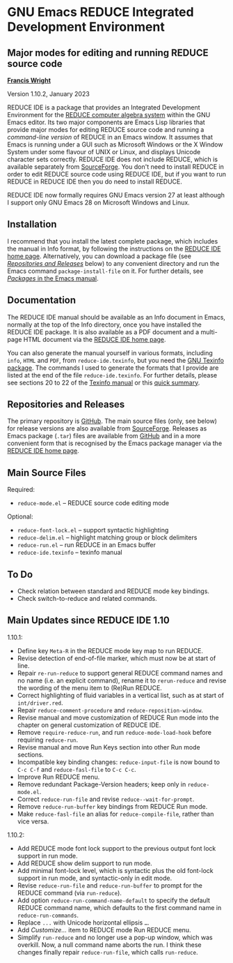 GNU Emacs REDUCE Integrated Development Environment
===================================================
Major modes for editing and running REDUCE source code
------------------------------------------------------

**[Francis Wright](https://sites.google.com/site/fjwcentaur)**

Version 1.10.2, January 2023

REDUCE IDE is a package that provides an Integrated Development Environment for the [REDUCE computer algebra system](https://reduce-algebra.sourceforge.io/) within the GNU Emacs editor.  Its two major components are Emacs Lisp libraries that provide major modes for editing REDUCE source code and running a *command-line version* of REDUCE in an Emacs window.  It assumes that Emacs is running under a GUI such as Microsoft Windows or the X Window System under some flavour of UNIX or Linux, and displays Unicode character sets correctly.  REDUCE IDE does not include REDUCE, which is available separately from [SourceForge](https://sourceforge.net/projects/reduce-algebra/).  You don't need to install REDUCE in order to edit REDUCE source code using REDUCE IDE, but if you want to run REDUCE in REDUCE IDE then you do need to install REDUCE.

REDUCE IDE now formally requires GNU Emacs version 27 at least although I support only GNU Emacs 28 on Microsoft Windows and Linux.

Installation
------------

I recommend that you install the latest complete package, which includes the manual in Info format, by following the instructions on the [REDUCE IDE home page](https://reduce-algebra.sourceforge.io/reduce-ide/).  Alternatively, you can download a package file (see [*Repositories and Releases*](#repositories-and-releases) below) to any convenient directory and run the Emacs command `package-install-file` on it.  For further details, see [*Packages* in the Emacs manual](https://www.gnu.org/software/emacs/manual/html_node/emacs/Packages.html).

Documentation
-------------

The REDUCE IDE manual should be available as an Info document in Emacs, normally at the top of the Info directory, once you have installed the REDUCE IDE package.  It is also available as a PDF document and a multi-page HTML document via the [REDUCE IDE home page](https://reduce-algebra.sourceforge.io/reduce-ide/).

You can also generate the manual yourself in various formats, including `info`, `HTML` and `PDF`, from `reduce-ide.texinfo`, but you need the [GNU Texinfo package](https://www.gnu.org/software/texinfo/).  The commands I used to generate the formats that I provide are listed at the end of the file `reduce-ide.texinfo`.  For further details, please see sections 20 to 22 of the [Texinfo manual](https://www.gnu.org/software/texinfo/manual/texinfo/) or this [quick summary](https://en.wikipedia.org/wiki/Texinfo).

Repositories and Releases
-------------------------

The primary repository is [GitHub](https://github.com/fjwright/REDUCE-IDE).  The main source files (only, see below) for release versions are also available from [SourceForge](https://sourceforge.net/p/reduce-algebra/code/HEAD/tree/trunk/generic/emacs/).  Releases as Emacs package (`.tar`) files are available from [GitHub](https://github.com/fjwright/REDUCE-IDE/releases) and in a more convenient form that is recognised by the Emacs package manager via the [REDUCE IDE home page](https://reduce-algebra.sourceforge.io/reduce-ide/).

Main Source Files
-----------------

Required:

* `reduce-mode.el`  &ndash;  REDUCE source code editing mode

Optional:

* `reduce-font-lock.el`  &ndash;  support syntactic highlighting
* `reduce-delim.el`  &ndash;  highlight matching group or block delimiters
* `reduce-run.el`  &ndash;  run REDUCE in an Emacs buffer
* `reduce-ide.texinfo`  &ndash;  texinfo manual

To Do
-----

* Check relation between standard and REDUCE mode key bindings.
* Check switch-to-reduce and related commands.

Main Updates since REDUCE IDE 1.10
----------------------------------

1.10.1:

* Define key `Meta-R` in the REDUCE mode key map to run REDUCE.
* Revise detection of end-of-file marker, which must now be at start of line.
* Repair `re-run-reduce` to support general REDUCE command names and no name (i.e. an explicit command), rename it to `rerun-reduce` and revise the wording of the menu item to (Re)Run REDUCE.
* Correct highlighting of fluid variables in a vertical list, such as at start of `int/driver.red`.
* Repair `reduce-comment-procedure` and `reduce-reposition-window`.
* Revise manual and move customization of REDUCE Run mode into the chapter on general customization of REDUCE IDE.
* Remove `require-reduce-run`, and run `reduce-mode-load-hook` before requiring `reduce-run`.
* Revise manual and move Run Keys section into other Run mode sections.
* Incompatible key binding changes: `reduce-input-file` is now bound to `C-c C-f` and `reduce-fasl-file` to `C-c C-c`.
* Improve Run REDUCE menu.
* Remove redundant Package-Version headers; keep only in `reduce-mode.el`.
* Correct `reduce-run-file` and revise `reduce--wait-for-prompt`.
* Remove `reduce-run-buffer` key bindings from REDUCE Run mode.
* Make `reduce-fasl-file` an alias for `reduce-compile-file`, rather than vice versa.

1.10.2:

* Add REDUCE mode font lock support to the previous output font lock support in run mode.
* Add REDUCE show delim support to run mode.
* Add minimal font-lock level, which is syntactic plus the old font-lock support in run mode, and syntactic-only in edit mode.
* Revise `reduce-run-file` and `reduce-run-buffer` to prompt for the REDUCE command (via `run-reduce`).
* Add option `reduce-run-command-name-default` to specify the default REDUCE command name, which defaults to the first command name in `reduce-run-commands`.
* Replace `...` with Unicode horizontal ellipsis `…`.
* Add *Customize…* item to REDUCE mode Run REDUCE menu.
* Simplify `run-reduce` and no longer use a pop-up window, which was overkill.  Now, a null command name aborts the run.  I think these changes finally repair `reduce-run-file`, which calls `run-reduce`.
